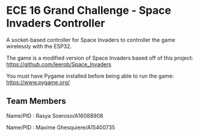 # ECE 16 Grand Challenge - Space Invaders Controller

A socket-based controller for Space Invaders to controller the game wirelessly with the ESP32.

The game is a modified version of Space Invaders based off of this project: https://github.com/leerob/Space_Invaders

You must have Pygame installed before being able to run the game: https://www.pygame.org/

## Team Members
Name/PID    : Rasya Soeroso/A16088908

Name/PID    : Maxime Ghesquiere/A15400735
